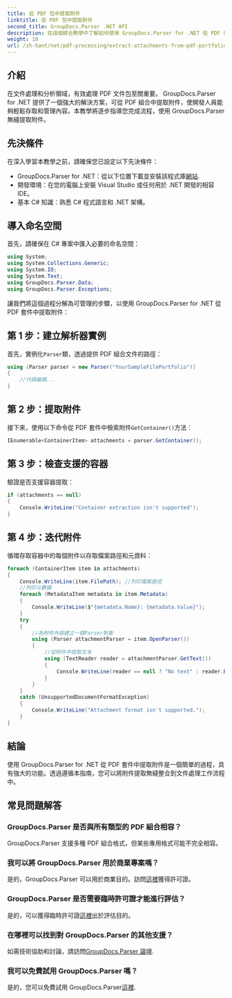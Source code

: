 ```yaml
---
title: 從 PDF 包中提取附件
linktitle: 從 PDF 包中提取附件
second_title: GroupDocs.Parser .NET API
description: 在這個綜合教學中了解如何使用 GroupDocs.Parser for .NET 從 PDF 套件中擷取附件。
weight: 10
url: /zh-hant/net/pdf-processing/extract-attachments-from-pdf-portfolios/
---
```

## 介紹
在文件處理和分析領域，有效處理 PDF 文件包至關重要。 GroupDocs.Parser for .NET 提供了一個強大的解決方案，可從 PDF 組合中提取附件，使開發人員能夠輕鬆存取和管理內容。本教學將逐步指導您完成流程，使用 GroupDocs.Parser 無縫提取附件。
## 先決條件
在深入學習本教學之前，請確保您已設定以下先決條件：
-  GroupDocs.Parser for .NET：從以下位置下載並安裝該程式庫[網站](https://releases.groupdocs.com/parser/net/).
- 開發環境：在您的電腦上安裝 Visual Studio 或任何用於 .NET 開發的相容 IDE。
- 基本 C# 知識：熟悉 C# 程式語言和 .NET 架構。

## 導入命名空間
首先，請確保在 C# 專案中匯入必要的命名空間：
```csharp
using System;
using System.Collections.Generic;
using System.IO;
using System.Text;
using GroupDocs.Parser.Data;
using GroupDocs.Parser.Exceptions;
```
讓我們將這個過程分解為可管理的步驟，以使用 GroupDocs.Parser for .NET 從 PDF 套件中提取附件：
## 第 1 步：建立解析器實例
首先，實例化`Parser`類，透過提供 PDF 組合文件的路徑：
```csharp
using (Parser parser = new Parser("YourSampleFilePortfolio"))
{
    //代碼繼續...
}
```
## 第 2 步：提取附件
接下來，使用以下命令從 PDF 套件中檢索附件`GetContainer()`方法：
```csharp
IEnumerable<ContainerItem> attachments = parser.GetContainer();
```
## 第 3 步：檢查支援的容器
驗證是否支援容器提取：
```csharp
if (attachments == null)
{
    Console.WriteLine("Container extraction isn't supported");
}
```
## 第 4 步：迭代附件
循環存取容器中的每個附件以存取檔案路徑和元資料：
```csharp
foreach (ContainerItem item in attachments)
{
    Console.WriteLine(item.FilePath); //列印檔案路徑
    //列印元數據
    foreach (MetadataItem metadata in item.Metadata)
    {
        Console.WriteLine($"{metadata.Name}: {metadata.Value}");
    }
    try
    {
        //為附件內容建立一個Parser對象
        using (Parser attachmentParser = item.OpenParser())
        {
            //從附件中提取文本
            using (TextReader reader = attachmentParser.GetText())
            {
                Console.WriteLine(reader == null ? "No text" : reader.ReadToEnd());
            }
        }
    }
    catch (UnsupportedDocumentFormatException)
    {
        Console.WriteLine("Attachment format isn't supported.");
    }
}
```

## 結論
使用 GroupDocs.Parser for .NET 從 PDF 套件中提取附件是一個簡單的過程，具有強大的功能。透過遵循本指南，您可以將附件提取無縫整合到文件處理工作流程中。

## 常見問題解答
### GroupDocs.Parser 是否與所有類型的 PDF 組合相容？
GroupDocs.Parser 支援多種 PDF 組合格式，但某些專用格式可能不完全相容。
### 我可以將 GroupDocs.Parser 用於商業專案嗎？
是的，GroupDocs.Parser 可以用於商業目的。訪問[這裡](https://purchase.groupdocs.com/buy)獲得許可證。
### GroupDocs.Parser 是否需要臨時許可證才能進行評估？
是的，可以獲得臨時許可證[這裡](https://purchase.groupdocs.com/temporary-license/)出於評估目的。
### 在哪裡可以找到對 GroupDocs.Parser 的其他支援？
如需技術協助和討論，請訪問[GroupDocs.Parser 論壇](https://forum.groupdocs.com/c/parser/17).
### 我可以免費試用 GroupDocs.Parser 嗎？
是的，您可以免費試用 GroupDocs.Parser[這裡](https://releases.groupdocs.com/).